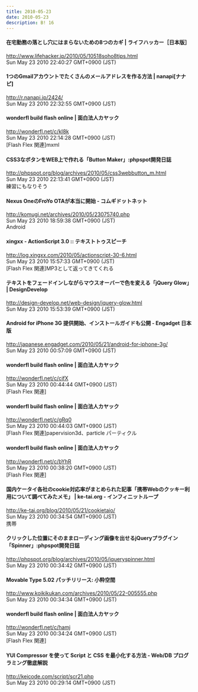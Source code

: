 ```yaml
---
title: 2010-05-23
date: 2010-05-23
description: B! 16
---
```


#### 在宅勤務の落とし穴にはまらないための8つのカギ | ライフハッカー［日本版］
http://www.lifehacker.jp/2010/05/10518soho8tips.html<br>
Sun May 23 2010 22:40:27 GMT+0900 (JST)<br>


#### 1つのGmailアカウントでたくさんのメールアドレスを作る方法 | nanapi[ナナピ]
http://r.nanapi.jp/2424/<br>
Sun May 23 2010 22:32:55 GMT+0900 (JST)<br>


#### wonderfl build flash online | 面白法人カヤック
http://wonderfl.net/c/kI8k<br>
Sun May 23 2010 22:14:28 GMT+0900 (JST)<br>
[Flash Flex 関連]mxml


#### CSS3なボタンをWEB上で作れる「Button Maker」:phpspot開発日誌
http://phpspot.org/blog/archives/2010/05/css3webbutton_m.html<br>
Sun May 23 2010 22:13:41 GMT+0900 (JST)<br>
練習にもなりそう


#### Nexus OneのFroYo OTAが本当に開始 - コムギドットネット
http://komugi.net/archives/2010/05/23075740.php<br>
Sun May 23 2010 18:59:38 GMT+0900 (JST)<br>
Android


#### xingxx - ActionScript 3.0 :: テキストトゥスピーチ
http://log.xingxx.com/2010/05/actionscript-30-6.html<br>
Sun May 23 2010 15:57:33 GMT+0900 (JST)<br>
[Flash Flex 関連]MP3として返ってきてくれる


#### テキストをフェードインしながらマウスオーバーで色を変える「jQuery Glow」 | DesignDevelop
http://design-develop.net/web-design/jquery-glow.html<br>
Sun May 23 2010 15:53:39 GMT+0900 (JST)<br>


#### Android for iPhone 3G 提供開始、インストールガイドも公開 - Engadget 日本版
http://japanese.engadget.com/2010/05/21/android-for-iphone-3g/<br>
Sun May 23 2010 00:57:09 GMT+0900 (JST)<br>


#### wonderfl build flash online | 面白法人カヤック
http://wonderfl.net/c/cifX<br>
Sun May 23 2010 00:44:44 GMT+0900 (JST)<br>
[Flash Flex 関連]


#### wonderfl build flash online | 面白法人カヤック
http://wonderfl.net/c/gRq0<br>
Sun May 23 2010 00:44:03 GMT+0900 (JST)<br>
[Flash Flex 関連]papervision3d、particle パーティクル


#### wonderfl build flash online | 面白法人カヤック
http://wonderfl.net/c/bYhR<br>
Sun May 23 2010 00:38:20 GMT+0900 (JST)<br>
[Flash Flex 関連]


#### 国内ケータイ各社のcookie対応率がまとめられた記事「携帯Webのクッキー利用について調べてみたメモ」 | ke-tai.org - インフィニットループ
http://ke-tai.org/blog/2010/05/21/cookietaio/<br>
Sun May 23 2010 00:34:54 GMT+0900 (JST)<br>
携帯


#### クリックした位置にそのままローディング画像を出せるjQueryプラグイン「Spinner」:phpspot開発日誌
http://phpspot.org/blog/archives/2010/05/jqueryspinner.html<br>
Sun May 23 2010 00:34:42 GMT+0900 (JST)<br>


#### Movable Type 5.02 パッチリリース: 小粋空間
http://www.koikikukan.com/archives/2010/05/22-005555.php<br>
Sun May 23 2010 00:34:34 GMT+0900 (JST)<br>


#### wonderfl build flash online | 面白法人カヤック
http://wonderfl.net/c/hamj<br>
Sun May 23 2010 00:34:24 GMT+0900 (JST)<br>
[Flash Flex 関連]


#### YUI Compressor を使って Script と CSS を最小化する方法 - Web/DB プログラミング徹底解説
http://keicode.com/script/scr21.php<br>
Sun May 23 2010 00:29:14 GMT+0900 (JST)<br>


